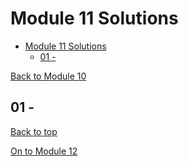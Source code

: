 # Module 11 Solutions

<!-- TOC -->

- [Module 11 Solutions](#module-11-solutions)
  - [01 -](#01)

<!-- /TOC -->

[Back to Module 10](../Module10/solutions.md)

## 01 - 

[Back to top](#Module-10-solutions)

[On to Module 12](../Module12/solutions.md)